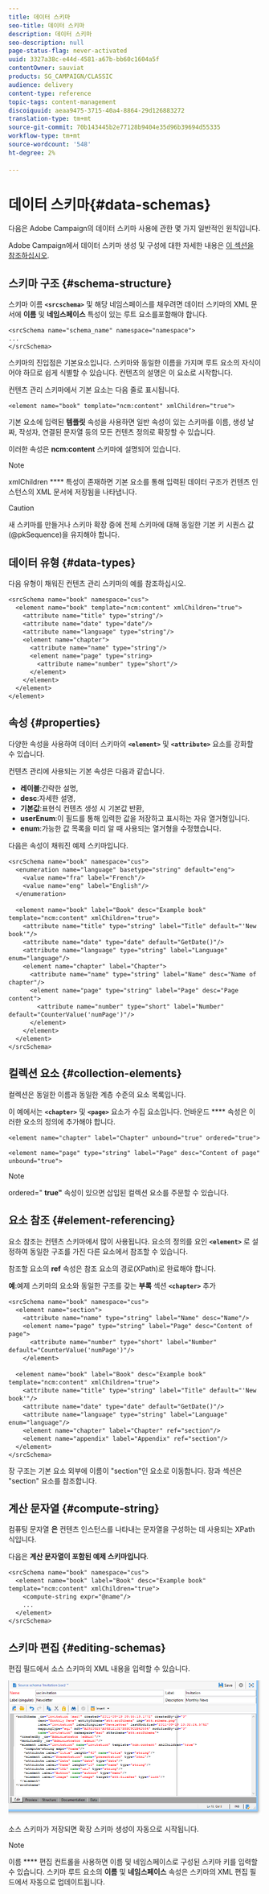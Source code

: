 ```yaml
---
title: 데이터 스키마
seo-title: 데이터 스키마
description: 데이터 스키마
seo-description: null
page-status-flag: never-activated
uuid: 3327a38c-e44d-4581-a67b-bb60c1604a5f
contentOwner: sauviat
products: SG_CAMPAIGN/CLASSIC
audience: delivery
content-type: reference
topic-tags: content-management
discoiquuid: aeaa9475-3715-40a4-8864-29d126883272
translation-type: tm+mt
source-git-commit: 70b143445b2e77128b9404e35d96b39694d55335
workflow-type: tm+mt
source-wordcount: '548'
ht-degree: 2%

---
```



# 데이터 스키마{#data-schemas}

다음은 Adobe Campaign의 데이터 스키마 사용에 관한 몇 가지 일반적인 원칙입니다.

Adobe Campaign에서 데이터 스키마 생성 및 구성에 대한 자세한 내용은 [이 섹션을 참조하십시오](../../configuration/using/about-schema-edition.md).

## 스키마 구조 {#schema-structure}

스키마 이름 **`<srcschema>`** 및 해당 네임스페이스를 채우려면 데이터 스키마의 XML 문서에 **이름** 및 **네임스페이스** 특성이 있는 루트 요소를포함해야 합니다.

```
<srcSchema name="schema_name" namespace="namespace">
...
</srcSchema>
```

스키마의 진입점은 기본요소입니다. 스키마와 동일한 이름을 가지며 루트 요소의 자식이어야 하므로 쉽게 식별할 수 있습니다. 컨텐츠의 설명은 이 요소로 시작합니다.

컨텐츠 관리 스키마에서 기본 요소는 다음 줄로 표시됩니다.

```
<element name="book" template="ncm:content" xmlChildren="true">
```

기본 요소에 입력된 **템플릿** 속성을 사용하면 일반 속성이 있는 스키마를 이름, 생성 날짜, 작성자, 연결된 문자열 등의 모든 컨텐츠 정의로 확장할 수 있습니다.

이러한 속성은 **ncm:content** 스키마에 설명되어 있습니다.

>[!NOTE]
>
>xmlChildren **** 특성이 존재하면 기본 요소를 통해 입력된 데이터 구조가 컨텐츠 인스턴스의 XML 문서에 저장됨을 나타냅니다.

>[!CAUTION]
>
>새 스키마를 만들거나 스키마 확장 중에 전체 스키마에 대해 동일한 기본 키 시퀀스 값(@pkSequence)을 유지해야 합니다.

## 데이터 유형 {#data-types}

다음 유형이 채워진 컨텐츠 관리 스키마의 예를 참조하십시오.

```
<srcSchema name="book" namespace="cus">
  <element name="book" template="ncm:content" xmlChildren="true">
    <attribute name="title" type="string"/>
    <attribute name="date" type="date"/>
    <attribute name="language" type="string"/>
    <element name="chapter">
      <attribute name="name" type="string"/>
      <element name="page" type="string>
        <attribute name="number" type="short"/>
      </element>
    </element>
  </element>
</element>
```

## 속성 {#properties}

다양한 속성을 사용하여 데이터 스키마의 **`<element>`** 및 **`<attribute>`** 요소를 강화할 수 있습니다.

컨텐츠 관리에 사용되는 기본 속성은 다음과 같습니다.

* **레이블**:간략한 설명,
* **desc**:자세한 설명,
* **기본값**:표현식 컨텐츠 생성 시 기본값 반환,
* **userEnum**:이 필드를 통해 입력한 값을 저장하고 표시하는 자유 열거형입니다.
* **enum**:가능한 값 목록을 미리 알 때 사용되는 열거형을 수정했습니다.

다음은 속성이 채워진 예제 스키마입니다.

```
<srcSchema name="book" namespace="cus">
  <enumeration name="language" basetype="string" default="eng">    
    <value name="fra" label="French"/>    
    <value name="eng" label="English"/>   
  </enumeration>

  <element name="book" label="Book" desc="Example book" template="ncm:content" xmlChildren="true">
    <attribute name="title" type="string" label="Title" default="'New book'"/>
    <attribute name="date" type="date" default="GetDate()"/>
    <attribute name="language" type="string" label="Language" enum="language"/>
    <element name="chapter" label="Chapter">
      <attribute name="name" type="string" label="Name" desc="Name of chapter"/>
      <element name="page" type="string" label="Page" desc="Page content">
        <attribute name="number" type="short" label="Number" default="CounterValue('numPage')"/>
      </element>
    </element>
  </element>
</srcSchema>
```

## 컬렉션 요소 {#collection-elements}

컬렉션은 동일한 이름과 동일한 계층 수준의 요소 목록입니다.

이 예에서는 **`<chapter>`** 및 **`<page>`** 요소가 수집 요소입니다. 언바운드 **** 속성은 이러한 요소의 정의에 추가해야 합니다.

```
<element name="chapter" label="Chapter" unbound="true" ordered="true">
```

```
<element name="page" type="string" label="Page" desc="Content of page" unbound="true">
```

>[!NOTE]
>
>ordered=&quot; **true&quot;** 속성이 있으면 삽입된 컬렉션 요소를 주문할 수 있습니다.

## 요소 참조 {#element-referencing}

요소 참조는 컨텐츠 스키마에서 많이 사용됩니다. 요소의 정의를 요인 **`<element>`** 로 설정하여 동일한 구조를 가진 다른 요소에서 참조할 수 있습니다.

참조할 요소의 **ref** 속성은 참조 요소의 경로(XPath)로 완료해야 합니다.

**예**:예제 스키마의 요소와 동일한 구조를 갖는 **부록** 섹션 **`<chapter>`** 추가

```
<srcSchema name="book" namespace="cus">
  <element name="section">
    <attribute name="name" type="string" label="Name" desc="Name"/>
    <element name="page" type="string" label="Page" desc="Content of page">
      <attribute name="number" type="short" label="Number" default="CounterValue('numPage')"/>
    </element>

  <element name="book" label="Book" desc="Example book" template="ncm:content" xmlChildren="true">
    <attribute name="title" type="string" label="Title" default="'New book'"/>
    <attribute name="date" type="date" default="GetDate()"/>
    <attribute name="language" type="string" label="Language" enum="language"/>
    <element name="chapter" label="Chapter" ref="section"/>
    <element name="appendix" label="Appendix" ref="section"/>
  </element>
</srcSchema>
```

장 구조는 기본 요소 외부에 이름이 &quot;section&quot;인 요소로 이동합니다. 장과 섹션은 &quot;section&quot; 요소를 참조합니다.

## 계산 문자열 {#compute-string}

컴퓨팅 문자열 **은** 컨텐츠 인스턴스를 나타내는 문자열을 구성하는 데 사용되는 XPath 식입니다.

다음은 **계산 문자열이 포함된 예제 스키마입니다**.

```
<srcSchema name="book" namespace="cus">
  <element name="book" label="Book" desc="Example book" template="ncm:content" xmlChildren="true">
    <compute-string expr="@name"/>
    ...
  </element>
</srcSchema>
```

## 스키마 편집 {#editing-schemas}

편집 필드에서 소스 스키마의 XML 내용을 입력할 수 있습니다.

![](assets/d_ncs_integration_schema_edition.png)

소스 스키마가 저장되면 확장 스키마 생성이 자동으로 시작됩니다.

>[!NOTE]
>
>이름 **** 편집 컨트롤을 사용하면 이름 및 네임스페이스로 구성된 스키마 키를 입력할 수 있습니다. 스키마 루트 요소의 **이름** 및 **네임스페이스** 속성은 스키마의 XML 편집 필드에서 자동으로 업데이트됩니다.
